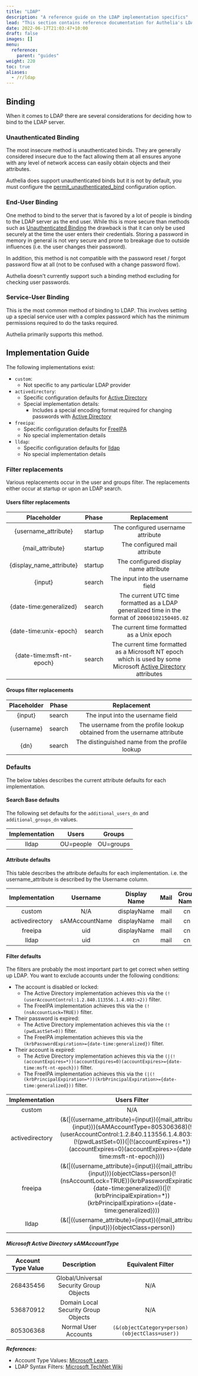 ```yaml
---
title: "LDAP"
description: "A reference guide on the LDAP implementation specifics"
lead: "This section contains reference documentation for Authelia's LDAP implementation specifics."
date: 2022-06-17T21:03:47+10:00
draft: false
images: []
menu:
  reference:
    parent: "guides"
weight: 220
toc: true
aliases:
  - /r/ldap
---
```


## Binding

When it comes to LDAP there are several considerations for deciding how to bind to the LDAP server.

### Unauthenticated Binding

The most insecure method is unauthenticated binds. They are generally considered insecure due to the fact allowing them
at all ensures anyone with any level of network access can easily obtain objects and their attributes.

Authelia does support unauthenticated binds but it is not by default, you must configure the
[permit_unauthenticated_bind](../../configuration/first-factor/ldap.md#permitunauthenticatedbind) configuration
option.

### End-User Binding

One method to bind to the server that is favored by a lot of people is binding to the LDAP server as the end user. While
this is more secure than methods such as [Unauthenticated Binding](#unauthenticated-binding) the drawback is that it can
only be used securely at the time the user enters their credentials. Storing a password in memory in general is not very
secure and prone to breakage due to outside influences (i.e. the user changes their password).

In addition, this method is not compatible with the password reset / forgot password flow at all (not to be confused
with a change password flow).

Authelia doesn't currently support such a binding method excluding for checking user passwords.

### Service-User Binding

This is the most common method of binding to LDAP. This involves setting up a special service user with a complex
password which has the minimum permissions required to do the tasks required.

Authelia primarily supports this method.

## Implementation Guide

The following implementations exist:

- `custom`:
  - Not specific to any particular LDAP provider
- `activedirectory`:
  - Specific configuration defaults for [Active Directory]
  - Special implementation details:
    - Includes a special encoding format required for changing passwords with [Active Directory]
- `freeipa`:
  - Specific configuration defaults for [FreeIPA]
  - No special implementation details
- `lldap`:
  - Specific configuration defaults for [lldap]
  - No special implementation details

[Active Directory]: https://learn.microsoft.com/en-us/windows-server/identity/ad-ds/active-directory-domain-services
[FreeIPA]: https://www.freeipa.org/
[lldap]: https://github.com/nitnelave/lldap

### Filter replacements

Various replacements occur in the user and groups filter. The replacements either occur at startup or upon an LDAP
search.

#### Users filter replacements

|        Placeholder        |  Phase  |                                                   Replacement                                                    |
|:-------------------------:|:-------:|:----------------------------------------------------------------------------------------------------------------:|
|   {username_attribute}    | startup |                                        The configured username attribute                                         |
|     {mail_attribute}      | startup |                                          The configured mail attribute                                           |
| {display_name_attribute}  | startup |                                      The configured display name attribute                                       |
|          {input}          | search  |                                        The input into the username field                                         |
|  {date-time:generalized}  | search  |          The current UTC time formatted as a LDAP generalized time in the format of `20060102150405.0Z`          |
|  {date-time:unix-epoch}   | search  |                                    The current time formatted as a Unix epoch                                    |
| {date-time:msft-nt-epoch} | search  | The current time formatted as a Microsoft NT epoch which is used by some Microsoft [Active Directory] attributes |

#### Groups filter replacements

| Placeholder | Phase  |                                Replacement                                |
|:-----------:|:------:|:-------------------------------------------------------------------------:|
|   {input}   | search |                     The input into the username field                     |
| {username}  | search | The username from the profile lookup obtained from the username attribute |
|    {dn}     | search |              The distinguished name from the profile lookup               |

### Defaults

The below tables describes the current attribute defaults for each implementation.

#### Search Base defaults

The following set defaults for the `additional_users_dn` and `additional_groups_dn` values.

| Implementation |   Users   |  Groups   |
|:--------------:|:---------:|:---------:|
|     lldap      | OU=people | OU=groups |

#### Attribute defaults

This table describes the attribute defaults for each implementation. i.e. the username_attribute is described by the
Username column.

| Implementation  |    Username    | Display Name | Mail | Group Name |
|:---------------:|:--------------:|:------------:|:----:|:----------:|
|     custom      |      N/A       | displayName  | mail |     cn     |
| activedirectory | sAMAccountName | displayName  | mail |     cn     |
|     freeipa     |      uid       | displayName  | mail |     cn     |
|      lldap      |      uid       |      cn      | mail |     cn     |

#### Filter defaults

The filters are probably the most important part to get correct when setting up LDAP. You want to exclude accounts under
the following conditions:

- The account is disabled or locked:
  - The Active Directory implementation achieves this via the `(!(userAccountControl:1.2.840.113556.1.4.803:=2))` filter.
  - The FreeIPA implementation achieves this via the `(!(nsAccountLock=TRUE))` filter.
- Their password is expired:
  - The Active Directory implementation achieves this via the `(!(pwdLastSet=0))` filter.
  - The FreeIPA implementation achieves this via the `(krbPasswordExpiration>={date-time:generalized})` filter.
- Their account is expired:
  - The Active Directory implementation achieves this via the `(|(!(accountExpires=*))(accountExpires=0)(accountExpires>={date-time:msft-nt-epoch}))` filter.
  - The FreeIPA implementation achieves this via the `(|(!(krbPrincipalExpiration=*))(krbPrincipalExpiration>={date-time:generalized}))` filter.

| Implementation  |                                                                                                                       Users Filter                                                                                                                        |                                Groups Filter                                 |
|:---------------:|:---------------------------------------------------------------------------------------------------------------------------------------------------------------------------------------------------------------------------------------------------------:|:----------------------------------------------------------------------------:|
|     custom      |                                                                                                                            N/A                                                                                                                            |                                     N/A                                      |
| activedirectory | (&(&#124;({username_attribute}={input})({mail_attribute}={input}))(sAMAccountType=805306368)(!(userAccountControl:1.2.840.113556.1.4.803:=2))(!(pwdLastSet=0))(&#124;(!(accountExpires=*))(accountExpires=0)(accountExpires>={date-time:msft-nt-epoch}))) | (&(member={dn})(&#124;(sAMAccountType=268435456)(sAMAccountType=536870912))) |
|     freeipa     |   (&(&#124;({username_attribute}={input})({mail_attribute}={input}))(objectClass=person)(!(nsAccountLock=TRUE))(krbPasswordExpiration>={date-time:generalized})(&#124;(!(krbPrincipalExpiration=*))(krbPrincipalExpiration>={date-time:generalized})))    |                  (&(member={dn})(objectClass=groupOfNames))                  |
|      lldap      |                                                                                  (&(&#124;({username_attribute}={input})({mail_attribute}={input}))(objectClass=person))                                                                                  |                  (&(member={dn})(objectClass=groupOfNames))                  |

##### Microsoft Active Directory sAMAccountType

| Account Type Value |               Description               |               Equivalent Filter                |
|:------------------:|:---------------------------------------:|:----------------------------------------------:|
|     268435456      | Global/Universal Security Group Objects |                      N/A                       |
|     536870912      |   Domain Local Security Group Objects   |                      N/A                       |
|     805306368      |          Normal User Accounts           | `(&(objectCategory=person)(objectClass=user))` |

*__References:__*
- Account Type Values: [Microsoft Learn](https://learn.microsoft.com/en-us/openspecs/windows_protocols/ms-samr/e742be45-665d-4576-b872-0bc99d1e1fbe).
- LDAP Syntax Filters: [Microsoft TechNet Wiki](https://social.technet.microsoft.com/wiki/contents/articles/5392.active-directory-ldap-syntax-filters.aspx)
